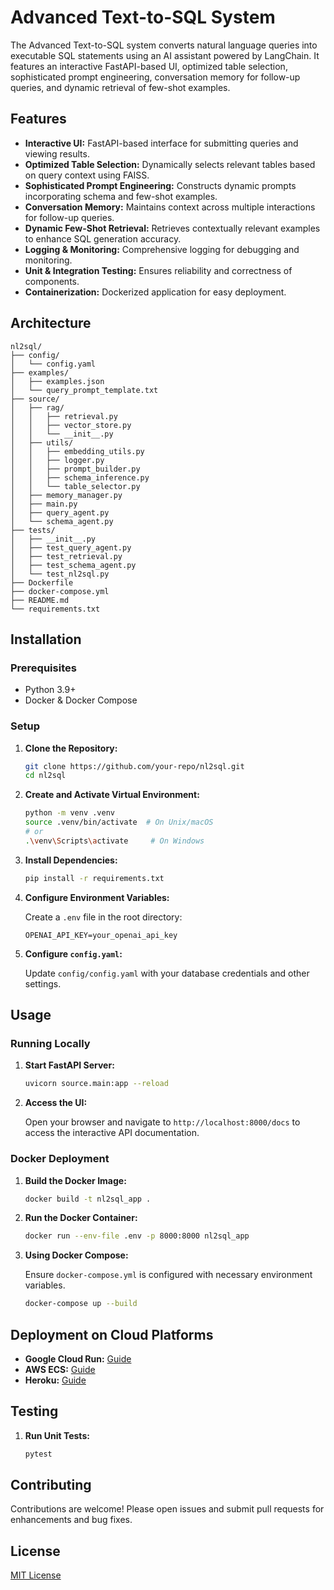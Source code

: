 # Advanced Text-to-SQL System

The Advanced Text-to-SQL system converts natural language queries into executable SQL statements using an AI assistant powered by LangChain. It features an interactive FastAPI-based UI, optimized table selection, sophisticated prompt engineering, conversation memory for follow-up queries, and dynamic retrieval of few-shot examples.

## Features

- **Interactive UI:** FastAPI-based interface for submitting queries and viewing results.
- **Optimized Table Selection:** Dynamically selects relevant tables based on query context using FAISS.
- **Sophisticated Prompt Engineering:** Constructs dynamic prompts incorporating schema and few-shot examples.
- **Conversation Memory:** Maintains context across multiple interactions for follow-up queries.
- **Dynamic Few-Shot Retrieval:** Retrieves contextually relevant examples to enhance SQL generation accuracy.
- **Logging & Monitoring:** Comprehensive logging for debugging and monitoring.
- **Unit & Integration Testing:** Ensures reliability and correctness of components.
- **Containerization:** Dockerized application for easy deployment.

## Architecture

```
nl2sql/
├── config/
│   └── config.yaml
├── examples/
│   ├── examples.json
│   └── query_prompt_template.txt
├── source/
│   ├── rag/
│   │   ├── retrieval.py
│   │   ├── vector_store.py
│   │   └── __init__.py
│   ├── utils/
│   │   ├── embedding_utils.py
│   │   ├── logger.py
│   │   ├── prompt_builder.py
│   │   ├── schema_inference.py
│   │   └── table_selector.py
│   ├── memory_manager.py
│   ├── main.py
│   ├── query_agent.py
│   └── schema_agent.py
├── tests/
│   ├── __init__.py
│   ├── test_query_agent.py
│   ├── test_retrieval.py
│   ├── test_schema_agent.py
│   └── test_nl2sql.py
├── Dockerfile
├── docker-compose.yml
├── README.md
└── requirements.txt
```

## Installation

### Prerequisites

- Python 3.9+
- Docker & Docker Compose

### Setup

1. **Clone the Repository:**

    ```bash
    git clone https://github.com/your-repo/nl2sql.git
    cd nl2sql
    ```

2. **Create and Activate Virtual Environment:**

    ```bash
    python -m venv .venv
    source .venv/bin/activate  # On Unix/macOS
    # or
    .\venv\Scripts\activate     # On Windows
    ```

3. **Install Dependencies:**

    ```bash
    pip install -r requirements.txt
    ```

4. **Configure Environment Variables:**

    Create a `.env` file in the root directory:

    ```env
    OPENAI_API_KEY=your_openai_api_key
    ```

5. **Configure `config.yaml`:**

    Update `config/config.yaml` with your database credentials and other settings.

## Usage

### Running Locally

1. **Start FastAPI Server:**

    ```bash
    uvicorn source.main:app --reload
    ```

2. **Access the UI:**

    Open your browser and navigate to `http://localhost:8000/docs` to access the interactive API documentation.

### Docker Deployment

1. **Build the Docker Image:**

    ```bash
    docker build -t nl2sql_app .
    ```

2. **Run the Docker Container:**

    ```bash
    docker run --env-file .env -p 8000:8000 nl2sql_app
    ```

3. **Using Docker Compose:**

    Ensure `docker-compose.yml` is configured with necessary environment variables.

    ```bash
    docker-compose up --build
    ```

## Deployment on Cloud Platforms

- **Google Cloud Run:** [Guide](https://cloud.google.com/run/docs/quickstarts/build-and-deploy)
- **AWS ECS:** [Guide](https://docs.aws.amazon.com/AmazonECS/latest/developerguide/Welcome.html)
- **Heroku:** [Guide](https://devcenter.heroku.com/categories/deploying-with-docker)

## Testing

1. **Run Unit Tests:**

    ```bash
    pytest
    ```

## Contributing

Contributions are welcome! Please open issues and submit pull requests for enhancements and bug fixes.

## License

[MIT License](LICENSE)
